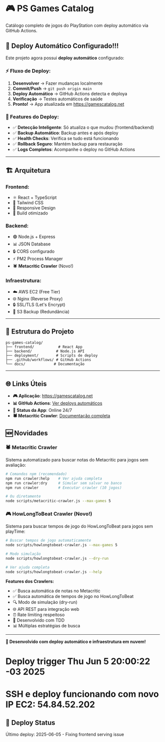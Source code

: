 # 🎮 PS Games Catalog

Catálogo completo de jogos do PlayStation com deploy automático via GitHub Actions.

## 🚀 Deploy Automático Configurado!!!

Este projeto agora possui **deploy automático** configurado:

### ⚡ Fluxo de Deploy:
1. **Desenvolver** → Fazer mudanças localmente
2. **Commit/Push** → `git push origin main`  
3. **Deploy Automático** → GitHub Actions detecta e deploya
4. **Verificação** → Testes automáticos de saúde
5. **Pronto!** → App atualizada em https://gamescatalog.net

### 🎯 Features do Deploy:
- ✅ **Detecção Inteligente**: Só atualiza o que mudou (frontend/backend)
- ✅ **Backup Automático**: Backup antes e após deploy
- ✅ **Health Checks**: Verifica se tudo está funcionando
- ✅ **Rollback Seguro**: Mantém backup para restauração
- ✅ **Logs Completos**: Acompanhe o deploy no GitHub Actions

---

## 🏗️ **Arquitetura**

### **Frontend:**
- ⚛️ React + TypeScript
- 🎨 Tailwind CSS
- 📱 Responsive Design
- 🚀 Build otimizado

### **Backend:**
- 🟢 Node.js + Express
- 📊 JSON Database
- 🔒 CORS configurado
- ⚡ PM2 Process Manager
- 🕷️ **Metacritic Crawler** (Novo!)

### **Infraestrutura:**
- ☁️ AWS EC2 (Free Tier)
- 🌐 Nginx (Reverse Proxy)
- 🔒 SSL/TLS (Let's Encrypt)
- 💾 S3 Backup (Redundância)

---

## 📁 **Estrutura do Projeto**

```
ps-games-catalog/
├── frontend/           # React App
├── backend/           # Node.js API
├── deployment/        # Scripts de deploy
├── .github/workflows/ # GitHub Actions
└── docs/             # Documentação
```

---

## 🌐 **Links Úteis**

- **🎮 Aplicação**: https://gamescatalog.net
- **📊 GitHub Actions**: [Ver deploys automáticos](../../actions)
- **📱 Status da App**: Online 24/7
- **🕷️ Metacritic Crawler**: [Documentação completa](docs/metacritic-crawler.md)

## 🆕 **Novidades**

### 🕷️ Metacritic Crawler
Sistema automatizado para buscar notas do Metacritic para jogos sem avaliação:

```bash
# Comandos npm (recomendado)
npm run crawler:help    # Ver ajuda completa
npm run crawler:dry     # Simular sem salvar no banco
npm run crawler         # Executar crawler (10 jogos)

# Ou diretamente
node scripts/metacritic-crawler.js --max-games 5
```

### 🎮 HowLongToBeat Crawler (Novo!)
Sistema para buscar tempos de jogo do HowLongToBeat para jogos sem playTime:

```bash
# Buscar tempos de jogo automaticamente
node scripts/howlongtobeat-crawler.js --max-games 5

# Modo simulação
node scripts/howlongtobeat-crawler.js --dry-run

# Ver ajuda completa
node scripts/howlongtobeat-crawler.js --help
```

**Features dos Crawlers:**
- ✅ Busca automática de notas no Metacritic
- ✅ Busca automática de tempos de jogo no HowLongToBeat
- 🔍 Modo de simulação (dry-run)
- 🌐 API REST para integração web
- ⏰ Rate limiting respeitoso
- 🧪 Desenvolvido com TDD
- 📊 Múltiplas estratégias de busca

---

**🎉 Desenvolvido com deploy automático e infraestrutura em nuvem!**
# Deploy trigger Thu Jun  5 20:00:22 -03 2025
# SSH e deploy funcionando com novo IP EC2: 54.84.52.202

## 🚀 Deploy Status

Último deploy: 2025-06-05 - Fixing frontend serving issue
